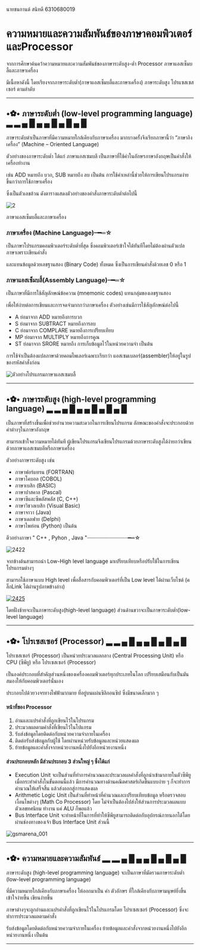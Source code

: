 นายชนกานต์ สนิทดี 6310680019
# ความหมายและความสัมพันธ์ของภาษาคอมพิวเตอร์และProcessor

  จากการศึกษาค้นคว้าความหมายและความสัมพันธ์ของภาษาระดับสูง-ต่ำ Processor ภาษาแอสเซ็มบลี้และภาษาเครื่อง

มีเนื้อหาดังนี้ โดยเรียงจากภาษาระดับต่ำ(ภาษาแอสเซ็มบลี้และภาษาเครื่อง) ภาษาระดับสูง โปรแซสเซสเซอร์ ตามลำดับ

-------------------------------------------------------------------------------------

## •✿• ภาษาระดับต่ำ (low-level programming language) ▂ ▂ ▄ █ ▄ ▄ █ ▄ █ ▄ █

  ภาษาระดับต่าเป็นภาษาที่มีความหมายใกล้เคียงกับภาษาเครื่อง มากบางครั้งจึงเรียกภาษานี้ว่า “ภาษาอิงเครื่อง” (Machine – Oriented Language)

ตัวอย่างของภาษาระดับต่ำ  ได้แก่ ภาษาแอสเซมบลี เป็นภาษาที่ใช้คำในอักษรภาษาอังกฤษเป็นคำสั่งให้เครื่องทำงาน

เช่น ADD หมายถึง บวก, SUB หมายถึง ลบ เป็นต้น การใช้คำเหล่านี้ช่วยให้การเขียนโปรแกรมง่ายขึ้นกว่าการใช้ภาษาเครื่อง

ซึ่งเป็นตัวเลขล้วน ดังตารางแสดงตัวอย่างของคำสั่งภาษาระดับต่ำต่อไปนี้

![2](https://user-images.githubusercontent.com/98946284/161766335-b6b5a14f-726d-4f23-8be0-15d063ff7a3e.jpg)

ภาษาแอสเซ็มบลี้และภาษาเครื่อง

### ภาษาเครื่อง (Machine Language)┈━═☆

เป็นภาษาโปรแกรมคอมพิวเตอร์ระดับต่ำที่สุด ซึ่งคอมพิวเตอร์เข้าใจได้ทันทีโดยไม่ต้องผ่านตัวแปลภาษาเพราะเขียนคำสั่ง

และแทนข้อมูลด้วยเลขฐานสอง (Binary Code) ทั้งหมด ซึ่งเป็นการเขียนคำสั่งด้วยเลข 0 หรือ 1 

### ภาษาแอสเซ็มบลี้(Assembly Language)┈━═☆ 

เป็นภาษาที่มีการใช้สัญลักษณ์ข้อความ (mnemonic codes) แทนกลุ่มของเลขฐานสอง

เพื่อให้ง่ายต่อการเขียนและการจดจำมากกว่าภาษาเครื่อง ตัวอย่างเช่นมีการใช้สัญลักษณ์ต่อไปนี้
- A ย่อมาจาก ADD หมายถึงการบวก
- S ย่อมาจาก SUBTRACT หมายถึงการลบ
- C ย่อมาจาก COMPLARE หมายถึงการเปรียบเทียบ
- MP ย่อมาจาก MULTIPLY หมายถึงการคูณ
- ST ย่อมาจาก SRORE หมายถึง การเก็บข้อมูลไว้ในหน่วยความจำ เป็นต้น

การใช้จำเป็นต้องแปลภาษาด้วยคอมไพเลอร์เฉพาะเรียกว่า แอสเซมเบลอร์(assembler)ให้อยู่ในรูปของรหัสคำสั่งก่อน

![ตัวอย่างโปรแกรมภาษาแอสเซมบลี้](https://user-images.githubusercontent.com/98946284/161770465-9a63c531-0646-44a6-b759-80eccab2f2a3.jpg)

-----------------------------------------------------------------------------------------

## •✿• ภาษาระดับสูง (high-level programming language) ▂ ▂ ▄ █ ▄ ▄ █ ▄ █ ▄ █

เป็นภาษาที่สร้างขึ้นเพื่อช่วยอำนวยความสะดวกในการเขียนโปรแกรม ลักษณะของคำสั่งจะประกอบด้วยคำต่างๆในภาษาอังกฤษ

สามารถเข้าใจความหมายได้ทันที ผู้เขียนโปรแกรมจึงเขียนโปรแกรมด้วยภาษาระดับสูงได้ง่ายกว่าเขียนด้วยภาษาแอสเซมบลีหรือภาษาเครื่อง

ตัวอย่างภาษาระดับสูง เช่น 
- ภาษาฟอร์แทรน (FORTRAN)
- ภาษาโคบอล (COBOL)
- ภาษาเบสิก (BASIC)
- ภาษาปาสคาล (Pascal)
- ภาษาซีและซีพลัสพลัส (C, C++)
- ภาษาวิชวลเบสิก (Visual Basic)
- ภาษาจาวา (Java)
- ภาษาเดลฟาย (Delphi)
- ภาษาไพท่อน (Python) เป็นต้น

ตีวอย่างภาษา " C++ , Pyhon , Java "┈┈┈┈┈┈┈┈┈┈┈┈┈━═☆  

![2422](https://user-images.githubusercontent.com/98946284/161775150-f3c1d9c1-913a-458a-96ec-32ab2541d969.jpg)

จากข้างต้นสามารถนำ Low-High level language มาเปรียบเทียบหรือปรับใช้ในการเขียนโปรแกรมต่างๆ

สามารถใช้ภาษาแบบ High level เพื่อสื่อสารกับคอมพิวเตอร์ที่เป็น Low level ได้ผ่านเว็บไซต์ (คลิ๊กLink ได้ผ่านรูปภาพข้างล่าง) 

[![2425](https://user-images.githubusercontent.com/98946284/161777342-64138e00-f6b6-4b12-8de2-6635dcbe3b00.jpg)](https://godbolt.org/)

โดยฝั่งซ้ายจะเป็นภาษาระดับสูง(high-level language) ส่วนด้านขวาจะเป็นภาษาระดับต่ำ(low-level language) 

-------------------------------------------------------------------------------------
## •✿• โปรเซสเซอร์ (Processor) ▂ ▂ ▄ █ ▄ ▄ █ ▄ █ ▄ █

โปรเซสเซอร์ (Processor) เป็นหน่วยประมวลผลกลาง (Central Processing Unit) หรือ CPU (ซีพียู) หรือ โปรเซสเซอร์ (Processor)

เป็นองค์ประกอบที่สำคัญส่วนหนึ่งของเครื่องคอมพิวเตอร์ทุกประเภทในโลก เปรียบเสมือนกับเป็นมันสมองให้กับคอมพิวเตอร์นั่นเอง

ประกอบไปด้วยวงจรทางไฟฟ้ามากมาย ที่อยู่บนแผ่นซิลิกอนซิป ซึ่งมีขนาดเล็กมาก ๆ

#### หน้าที่ของ Processor
1. อ่านและแปรคำสั่งที่ถูกเขียนไว้ในโปรแกรม
2. ประมวลผลตามคำสั่งที่เขียนไว้ในโปแกรม
3. รับส่งข้อมูลโดยติดต่อกับหน่วยความจำภายในเครื่อง
4. ติดต่อรับส่งข้อมูลกับผู้ใช้ โดยผ่านหน่วยรับข้อมูลและหน่วยแสดงผล
5. ย้ายข้อมูลและคำสั่งจากหน่วยงานหนึ่งไปยังอีกหน่วยงานหนึ่ง

#### ส่วนประกอบหลัก มีส่วนประกอบ 3 ส่วนใหญ่ ๆ ซึ่งได้แก่
- Execution Unit จะเป็นส่วนที่ทำการคำนวณและประมวลผลคำสั่งที่ถูกนำเข้ามาภายในตัวซีพียู เมื่อกระทำคำสั่งในขั้นตอนนี้แล้ว มีการคำนวณทางด้านคณิตศาสตร์เกิดขึ้นแบบง่าย ๆ ก็จะทำการคำนวณให้เสร็จสิ้น แล้วส่งออกสู่การแสดงผล
- Arithmetic Logic Unit เป็นส่วนที่ทำหน้าที่คำนวณและเปรียบเทียบข้อมูล หรือตรวจสอบเงื่อนไขต่างๆ (Math Co Processor) โดย   ไม่จำเป็นต้องไปส่งให้ส่วนการประมวลผลแบบตัวเลขทศนิยม  ทำงาน แค่ ALU ก็พอแล้ว
- Bus Interface Unit จะทำหน้าที่ในการที่ทำให้ซีพียูสามารถติดต่อกับอุปกรณ์ภายนอกได้โดยผ่านช่องทางของเจ้า Bus Interface Unit ส่วนนี้

![gsmarena_001](https://user-images.githubusercontent.com/98946284/161875902-a62cde45-448f-4bd1-a659-d9033c1212fa.jpg)

-------------------------------------------------------------------------------------

## •✿• ความหมายและความสัมพันธ์ ▂ ▂ ▄ █ ▄ ▄ █ ▄ █ ▄ █

ภาษาระดับสูง (high-level programming language) จะเป็นภาษาที่มัดรวมภาษาระดับต่ำ (low-level programming language) 

ที่มีความหมายใกล้เคียงกับภาษาเครื่อง ให้ออกมาเป็น คำ ตัวอักษร ที่ใกล้เคียงกับภาษามนุษย์ยิ่งขึ้น เข้าใจง่ายขึ้น เขียนง่ายขึ้น

ภาษาต่างๆจะถูกอ่านและแปรคำสั่งที่ถูกเขียนไว้ในโปรแกรมโดย โปรเซสเซอร์ (Processor) ซึ่งจะทำการประมวลผลตามคำสั่ง

รับส่งข้อมูลโดยติดต่อกับหน่วยความจำภายในเครื่อง ย้ายข้อมูลและคำสั่งจากหน่วยงานหนึ่งไปยังอีกหน่วยงานหนึ่ง เป็นต้น

-------------------------------------------------------------------------------------

